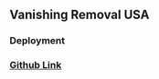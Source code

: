## Vanishing Removal USA


### Deployment

### [Github Link]( https://easymak777.github.io/vanishing-removal-basic/services.html)